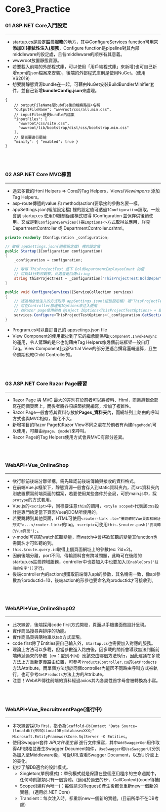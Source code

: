 # Core3_Practice

### 01   ASP.NET Core入門設定
---
- startup.cs是設定**註冊服務**的地方，其中ConfigureServices function可用來**添加DI(相依性注入)服務**，Configure function是pipeline對其內部middleware的設定處，且各middleware的順序有其意義。
- wwwroot放置靜態資源。
- 若要載入前端的外部程式庫，可以使用「用戶端程式庫」來新增(也可自己新增npm的json檔案來安裝)，後端的外部程式庫則是使用NuGet。(使用VS2019)
- 想要將靜態資源bundle在一起，可藉由NuGet安裝BuildBundlerMinifier套件，並自己新增**bundleConfig.json**來處理。

```
{
    // outputFileName是bubdle後的檔案路徑+名稱
    "outputFileName": "wwwroot/css/all.min.css",
    // inputFiles是要bundle的檔案
    "inputFiles": [
      "wwwroot/css/site.css",
      "wwwroot/lib/bootstrap/dist/css/bootstrap.min.css"
    ],
    // 是否要進行壓縮
    "minify": { "enabled": true }
}
```
<br>
<br>


### 02   ASP.NET Core MVC練習
---
- 過去多數的Html Helpers => Core的Tag Helpers，Views/_ViewImports_ 添加Tag Helpers。
- asp-route傳遞的value 和 method(action)要承接的參數名要一樣。
- appSettings.json(組態設定檔) 裡的設定值可透過`IConfiguration`讀取，一般會到 startup.cs 使用DI機制從建構式取得 IConfiguration 並保存供後續使用。又或是到`ConfigureServices()`採`IOptions<>`方式取得並應用，詳見DepartmentController 或 DepartmentController.cshtml。

```C#
private readonly IConfiguration _configuration;

// 取得 appSettings.json(組態設定檔) 裡的設定值
public Startup(IConfiguration configuration)
{
    _configuration = configuration;

    // 取得 ThisProjectTest 底下 BoldDepartmentEmployeeCount 的值
    // 可與43行對照觀察，此處會是回傳string
    string thisProjectTest = _configuration["ThisProjectTest:BoldDepartmentEmployeeCount"];
}

public void ConfigureServices(IServiceCollection services)
{
    // 透過相依性注入的方式取得 appSettings.json(組態設定檔) 裡"ThisProjectTest"的設定值
    // 可在Controller那邊用IOptions來注入使用
    // 在Razor page使用則為 @inject IOptions<ThisProjectTestOptions> + 變數名稱
    services.Configure<ThisProjectTestOptions>(_configuration.GetSection(key: "ThisProjectTest"));
}
```

- Program.cs可以自訂自己的 appsetings.json file
- View Component的使用牽扯到了它的繼承關係和`@Component.InvokeAsync`的運用，令人驚豔的是它也能藉由Tag Helpers像幾個前端框架一般自訂Tag。View Component比起Partial View的部分更適合撰寫邏輯運算，且生命週期也較Child Controller短。

<br>
<br>


### 03   ASP.NET Core Razor Page練習
---
- Razor Page 與 MVC 最大的差別在於前者可以將資料、Html，商業邏輯全部寫在同個頁面上，而後者將各項細節拆開編寫，增加了複雜性。
- Razor Page一般會將其資料存放於**Pages_資料夾**內，而網址列上路由的呼叫方式也與MVC相似，變化不大。
- 新增項目的Razor Page和Razor View不同之處在於前者有內建`PageModel`可以使用，可藉由`@page`、`@model`來呼叫。
- Razor Page的Tag Helpers使用方式會與MVC有部分差異。

<br>
<br>


### WebAPI+Vue_OnlineShop 
---
- 欲行駛前後端分離架構，需先確認前後端傳輸與接收的資料格式。
- 在前端Vue.js框架下，靜態資源一般會存入到static資料夾內，而src資料夾內則放置撰寫前端頁面的檔案，若要使用某些套件於全局，可於main.js中，採`protype`的方式套用。
- Vue.js的`<script>`中，同樣要注意`this`的調用，`<style scoped>`代表該css設計是專門給定當下頁面Vue的DOM所使用的。
- 若要跳轉到其他頁面，HTML可使用`<router-link :to="要跳轉的Vue頁面和網址形式">...</router-link>`的tag，`<script>`可使用`this.$router.push("要跳轉的Vue頁面");`。
- v-model可搭配watch監聽變量，而watch中會將欲監聽的變量其function也需同名才可監聽的到。
- `this.$route.query.id`取得上個頁面網址上的參數(ex: ?id=2)。
- 因前後端分離，port不同，傳輸資料會有跨域問題，此時可在後段的startup.cs註冊跨域服務，controller中也要加入中也要加入`[EnableCors("註冊的名字")]`才行。
- 後端controller內的action想獲取前端傳入api的參數，其名稱需一致，像api參數為?productid=10，後端action的形參也要命名為productid才可接收到。

<br>
<br>


### WebAPI+Vue_OnlineShop02
---
- 此次練習，後端採用code first方式開發，頁面以手機畫面做設計呈現。
- 實作商品搜尋與排序的功能。
- 實作商品頁與購物車以tab方式呈現。
- code first除了Entities要自己輸入外，`Startup.cs`也需要加入對應的服務。
- 理論上方法可以多載，但當參數進入路由後，因多載的關係會導致無法判斷前端傳遞過來的參數（ex：型別不同）應該交由哪個方法執行，因此建議在多載方法上方重新定義路由位置，可參考`ProductsController.cs`的`GetProducts`方法Attribute，而單個方法想於同個controller內能因不同路由呼叫方式被執行，也可參考`GetProducts`方法上方的Attribute。
- 注意！WebAPI傳往前端的資料經過axios其內各屬性首字母會被轉換為小寫。

<br>
<br>


### WebAPI+Vue_RecruitmentPage(進行中)
---
- 本次練習採Db first，指令為`Scaffold-DbContext "Data Source=(localdb)\MSSQLLocalDB;database=XXX;" Microsoft.EntityFrameworkCore.SqlServer -O Entities`。
- 使用Swagger套件 _API文件產生器_ 進行文件撰寫，其中`AddSwaggerGen`用作取得API規格並產生Swagger Document物件，`UseSwagger`和`UseSwaggerUI`分別為加入至Middleware後，可從URL查看Swagger Document，以及UI介面上的美化。
- 初步了解DB適合的設計模式。
  - Singleton(單例模式)：單例模式就是保證在整個應用程序的生命週期中，任何時刻該類只有一個實體。(適用於過去的EF，CallContext)(code待補)
  - Scoped(線程內唯一)：每個請求(Request)產生後都會重新new一個新的實體。(適用於.NET Core)
  - Transient：每次注入時，都重新new一個新的實體。(目前所學不在DB考慮)

